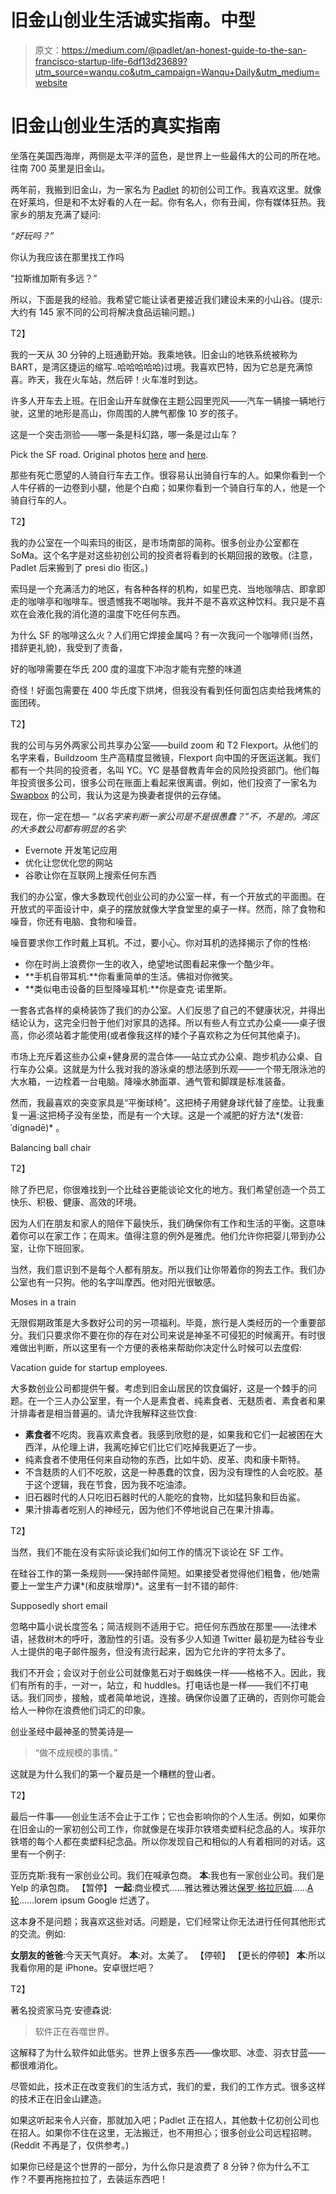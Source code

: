 # 旧金山创业生活诚实指南。中型

> 原文：<https://medium.com/@padlet/an-honest-guide-to-the-san-francisco-startup-life-6df13d23689?utm_source=wanqu.co&utm_campaign=Wanqu+Daily&utm_medium=website>

# 旧金山创业生活的真实指南

坐落在美国西海岸，两侧是太平洋的蓝色，是世界上一些最伟大的公司的所在地。往南 700 英里是旧金山。

两年前，我搬到旧金山，为一家名为 [Padlet](https://padlet.com) 的初创公司工作。我喜欢这里。就像在好莱坞，但是和不太好看的人在一起。你有名人，你有丑闻，你有媒体狂热。我家乡的朋友充满了疑问:

*“好玩吗？”*

你认为我应该在那里找工作吗

“拉斯维加斯有多远？”

所以，下面是我的经验。我希望它能让读者更接近我们建设未来的小山谷。(提示:大约有 145 家不同的公司将解决食品运输问题。)

T2】

我的一天从 30 分钟的上班通勤开始。我乘地铁。旧金山的地铁系统被称为 BART，是湾区捷运的缩写..哈哈哈哈哈)过境。我喜欢巴特，因为它总是充满惊喜。昨天，我在火车站，然后砰！火车准时到达。

许多人开车去上班。在旧金山开车就像在主题公园里兜风——汽车一辆接一辆地行驶，这里的地形是高山，你周围的人脾气都像 10 岁的孩子。

这是一个突击测验——哪一条是科幻路，哪一条是过山车？



Pick the SF road. Original photos [here](http://www.kuduweru.info/wp-content/uploads/2015/02/kingda-ka-v7dgdfpa.jpg) and [here](https://blog.parkme.com/2013/04/02/nob-hill-parking/).



那些有死亡愿望的人骑自行车去工作。很容易认出骑自行车的人。如果你看到一个人牛仔裤的一边卷到小腿，他是个白痴；如果你看到一个骑自行车的人，他是一个骑自行车的人。

T2】

我的办公室在一个叫索玛的街区，是市场南部的简称。很多创业办公室都在 SoMa。这个名字是对这些初创公司的投资者将看到的长期回报的致敬。(注意，Padlet 后来搬到了 presi dio 街区。)

索玛是一个充满活力的地区，有各种各样的机构，如星巴克、当地咖啡店、即拿即走的咖啡亭和咖啡车。很遗憾我不喝咖啡。我并不是不喜欢这种饮料。我只是不喜欢在会液化我的消化道的温度下吃任何东西。

为什么 SF 的咖啡这么火？人们用它焊接金属吗？有一次我问一个咖啡师(当然，措辞更礼貌)，我受到了责备，

好的咖啡需要在华氏 200 度的温度下冲泡才能有完整的味道

奇怪！好面包需要在 400 华氏度下烘烤，但我没有看到任何面包店卖给我烤焦的面团砖。

T2】

我的公司与另外两家公司共享办公室——build zoom 和 T2 Flexport。从他们的名字来看，Buildzoom 生产高精度显微镜，Flexport 向中国的牙医运送氟。我们都有一个共同的投资者，名叫 YC。YC 是基督教青年会的风险投资部门。他们每年投资很多公司，很多公司在账面上看起来很离谱。例如，他们投资了一家名为 [Swapbox](http://swapbox.com) 的公司，我认为这是为换妻者提供的云存储。

现在，你一定在想— *“以名字来判断一家公司是不是很愚蠢？”不，不是的。湾区的大多数公司都有明显的名字:*

*   Evernote 开发笔记应用
*   优化让您优化您的网站
*   谷歌让你在互联网上搜索任何东西

我们的办公室，像大多数现代创业公司的办公室一样，有一个开放式的平面图。在开放式的平面设计中，桌子的摆放就像大学食堂里的桌子一样。然而，除了食物和噪音，你还有电脑、食物和噪音。

噪音要求你工作时戴上耳机。不过，要小心。你对耳机的选择揭示了你的性格:

*   你在时尚上浪费你一生的收入，绝望地试图看起来像一个酷少年。
*   **手机自带耳机:**你看重简单的生活。佛祖对你微笑。
*   **类似电击设备的巨型降噪耳机:**你是查克·诺里斯。

一套各式各样的桌椅装饰了我们的办公室。人们反思了自己的不健康状况，并得出结论认为，这完全归咎于他们对家具的选择。所以有些人有立式办公桌——桌子很高，你必须站着才能使用(或者像我这样的矮个子喜欢称之为任何其他桌子)。

市场上充斥着这些办公桌+健身房的混合体——站立式办公桌、跑步机办公桌、自行车办公桌。这就是为什么我对我的游泳桌的想法感到乐观——一个带无限泳池的大水箱，一边栓着一台电脑。降噪水肺面罩、通气管和脚蹼是标准装备。

然而，我最喜欢的突变家具是“平衡球椅”。这把椅子用健身球代替了座垫。让我重复一遍:这把椅子没有坐垫，而是有一个大球。这是一个减肥的好方法*(发音:ˈdiɡnədē)* 。



Balancing ball chair



T2】

除了乔巴尼，你很难找到一个比硅谷更能谈论文化的地方。我们希望创造一个员工快乐、积极、健康、高效的环境。

因为人们在朋友和家人的陪伴下最快乐，我们确保你有工作和生活的平衡。这意味着你可以在家工作；在周末。值得注意的例外是雅虎。他们允许你把婴儿带到办公室，让你下班回家。

当然，我们意识到不是每个人都有朋友。所以我们让你带着你的狗去工作。我们办公室也有一只狗。他的名字叫摩西。他对阳光很敏感。



Moses in a train



无限假期政策是大多数好公司的另一项福利。毕竟，旅行是人类经历的一个重要部分。我们只要求你不要在你的存在对公司来说是神圣不可侵犯的时候离开。有时很难做出判断，所以这里有一个方便的表格来帮助你决定什么时候可以去度假:



Vacation guide for startup employees.



大多数创业公司都提供午餐。考虑到旧金山居民的饮食偏好，这是一个棘手的问题。在一个三人办公室里，有一个人是素食者、纯素食者、无麸质者、素食者和果汁排毒者是相当普遍的。请允许我解释这些饮食:

*   **素食者**不吃肉。我喜欢素食者。我感到欣慰的是，如果我和它们一起被困在大西洋，从伦理上讲，我离吃掉它们比它们吃掉我更近了一步。
*   纯素食者不使用任何来自动物的东西，比如牛奶、皮革、肉和康卡斯特。
*   不含麸质的人们不吃胶，这是一种愚蠢的饮食，因为没有理性的人会吃胶。基于这个逻辑，我在节食，因为我不吃油漆。
*   旧石器时代的人只吃旧石器时代的人能吃的食物，比如猛犸象和巨齿鲨。
*   果汁排毒者吃别人的神经元，因为他们不停地说自己在果汁排毒。

T2】

当然，我们不能在没有实际谈论我们如何工作的情况下谈论在 SF 工作。

在硅谷工作的第一条规则——保持邮件简短。如果接受者觉得他们粗鲁，他/她需要上一堂生产力课*(和皮肤增厚)*。这里有一封不错的邮件:



Supposedly short email



忽略中篇小说长度签名；简洁规则不适用于它。把任何东西放在那里——法律术语，拯救树木的呼吁，激励性的引语。没有多少人知道 Twitter 最初是为硅谷专业人士提供的电子邮件服务，但没有流行起来，因为它允许的字符太多了。

我们不开会；会议对于创业公司就像氪石对于蜘蛛侠一样——格格不入。因此，我们有所有的手，一对一，站立，和 huddles。打电话也是一样——我们不打电话。我们同步，接触，或者简单地说，连接。确保你设置了正确的，否则你可能会给人一种你在浪费他们词汇的印象。

创业圣经中最神圣的赞美诗是—

> “做不成规模的事情。”

这就是为什么我们的第一个雇员是一个糟糕的登山者。

T2】

最后一件事——创业生活不会止于工作；它也会影响你的个人生活。例如，如果你在旧金山的一家初创公司工作，你就像是在埃菲尔铁塔卖塑料纪念品的人。埃菲尔铁塔的每个人都在卖塑料纪念品。所以你发现自己和相似的人有着相同的对话。这里有一个例子:

亚历克斯:我有一家创业公司。我们在喊承包商。
**本**:我也有一家创业公司。我们是 Yelp 的承包商。
【暂停】
**一起**:商业模式……雅达雅达雅达[保罗·格拉厄姆](http://www.onlineworldofwrestling.com/bios/p/paul-graham)……[A 轮](http://en.wikipedia.org/wiki/Serie_A)……lorem ipsum Google 烂透了。

这本身不是问题；我喜欢这些对话。问题是，它们经常让你无法进行任何其他形式的交流。例如:

**女朋友的爸爸**:今天天气真好。
**本**:对。太美了。
【停顿】
【更长的停顿】
**本**:所以我看你用的是 iPhone。安卓很烂吧？

T2】

著名投资家马克·安德森说:

> 软件正在吞噬世界。

这解释了为什么软件如此低劣。世界上很多东西——像坎耶、冰壶、羽衣甘蓝——都很难消化。

尽管如此，技术正在改变我们的生活方式，我们的爱，我们的工作方式。很多这样的技术正在旧金山建造。

如果这听起来令人兴奋，那就加入吧；Padlet 正在招人，其他数十亿初创公司也在招人。如果你不住在这里，无法搬迁，也不用担心；很多创业公司远程招聘。(Reddit 不再是了，仅供参考。)

如果你已经是这个世界的一部分，为什么你只是浪费了 8 分钟？你为什么不工作？不要再拖拖拉拉了，去装运东西吧！